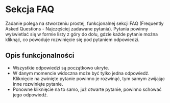 # Sekcja FAQ
Zadanie polega na stworzeniu prostej, funkcjonalnej sekcji FAQ (Frequently Asked Questions - Najczęściej zadawane pytania). Pytania powinny wyświetlać się w formie listy z góry do dołu, gdzie każde pytanie można kliknąć, co powoduje rozwinięcie się pod pytaniem odpowiedzi.

## Opis funkcjonalności
- Wszystkie odpowiedzi są początkowo ukryte.
- W danym momencie widoczna może być tylko jedna odpowiedź. Kliknięcie na zwinięte pytanie powinno je rozwinąć, tym samym zwijając inne rozwinięte pytanie.
- Ponowne kliknięcie na to samo, już otwarte pytanie, powinno schować jego odpowiedź.